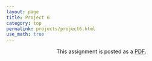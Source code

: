 ```yaml
---
layout: page
title: Project 6
category: top
permalink: projects/project6.html
use_math: true
---
```

<center>

This assignment is posted as a <a href="hw-gravity2.pdf">PDF</a>.

</center>
